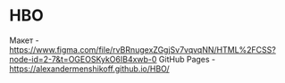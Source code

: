 # HBO
Макет - https://www.figma.com/file/rvBRnugexZGgjSv7vqvqNN/HTML%2FCSS?node-id=2-7&t=OGEOSKykO6IB4xwb-0
GitHub Pages - https://alexandermenshikoff.github.io/HBO/
